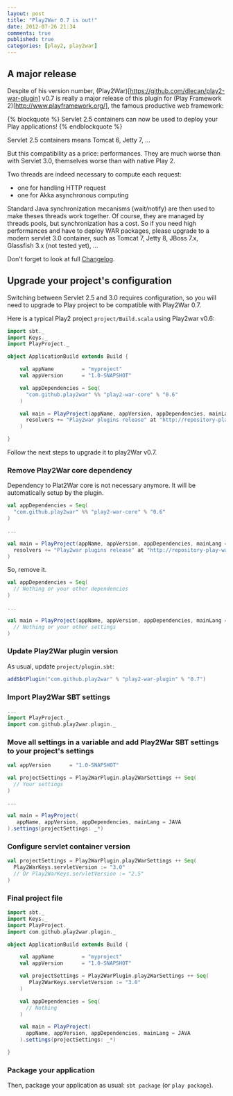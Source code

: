 ```yaml
---
layout: post
title: "Play2War 0.7 is out!"
date: 2012-07-26 21:34
comments: true
published: true
categories: [play2, play2war]
---
```

## A major release

Despite of his version number, (Play2War)[https://github.com/dlecan/play2-war-plugin] v0.7 is 
really a major release of this plugin for (Play Framework 2)[http://www.playframework.org/], 
the famous productive web framework:

{% blockquote %} 
Servlet 2.5 containers can now be used to deploy your Play applications!
{% endblockquote %}

Servlet 2.5 containers means Tomcat 6, Jetty 7, ...

But this compatibility as a price: performances. They are much worse than with Servlet 3.0, 
themselves worse than with native Play 2.

Two threads are indeed necessary to compute each request:

* one for handling HTTP request
* one for Akka asynchronous computing

Standard Java synchronization mecanisms (wait/notify) are then used to make theses threads work together. 
Of course, they are managed by threads pools, but synchronization has a cost. So if you need high performances
and have to deploy WAR packages, please upgrade to a modern servlet 3.0 container, such as Tomcat 7, 
Jetty 8, JBoss 7.x, Glassfish 3.x (not tested yet), ...

Don't forget to look at full [Changelog](https://github.com/dlecan/play2-war-plugin/wiki/Changelog).

## Upgrade your project's configuration

Switching between Servlet 2.5 and 3.0 requires configuration, so you will need to upgrade to Play project 
to be compatible with Play2War 0.7.

Here is a typical Play2 project ``project/Build.scala`` using Play2war v0.6:

```scala
import sbt._
import Keys._
import PlayProject._

object ApplicationBuild extends Build {

    val appName         = "myproject"
    val appVersion      = "1.0-SNAPSHOT"

    val appDependencies = Seq(
      "com.github.play2war" %% "play2-war-core" % "0.6"
    )

    val main = PlayProject(appName, appVersion, appDependencies, mainLang = JAVA).settings(
      resolvers += "Play2war plugins release" at "http://repository-play-war.forge.cloudbees.com/release/"
    )

}
```

Follow the next steps to upgrade it to play2War v0.7.

### Remove Play2War core dependency

Dependency to Plat2War core is not necessary anymore. It will be automatically setup by the plugin.

```scala Before
val appDependencies = Seq(
  "com.github.play2war" %% "play2-war-core" % "0.6"
)

...

val main = PlayProject(appName, appVersion, appDependencies, mainLang = JAVA).settings(
  resolvers += "Play2war plugins release" at "http://repository-play-war.forge.cloudbees.com/release/"
)
```

So, remove it.

```scala After
val appDependencies = Seq(
  // Nothing or your other dependencies
)

...

val main = PlayProject(appName, appVersion, appDependencies, mainLang = JAVA).settings(
  // Nothing or your other settings
)

```

### Update Play2War plugin version

As usual, update ``project/plugin.sbt``:

```scala
addSbtPlugin("com.github.play2war" % "play2-war-plugin" % "0.7")
```

### Import Play2War SBT settings

```scala
...
import PlayProject._
import com.github.play2war.plugin._
```

### Move all settings in a variable and add Play2War SBT settings to your project's settings

```scala
val appVersion      = "1.0-SNAPSHOT"

val projectSettings = Play2WarPlugin.play2WarSettings ++ Seq(
  // Your settings
)

...

val main = PlayProject(
   appName, appVersion, appDependencies, mainLang = JAVA
).settings(projectSettings: _*)
```

### Configure servlet container version

```scala
val projectSettings = Play2WarPlugin.play2WarSettings ++ Seq(
  Play2WarKeys.servletVersion := "3.0"
  // Or Play2WarKeys.servletVersion := "2.5"
)

```

### Final project file

```scala
import sbt._
import Keys._
import PlayProject._
import com.github.play2war.plugin._

object ApplicationBuild extends Build {

    val appName         = "myproject"
    val appVersion      = "1.0-SNAPSHOT"

    val projectSettings = Play2WarPlugin.play2WarSettings ++ Seq(
       Play2WarKeys.servletVersion := "3.0"
    )

    val appDependencies = Seq(
      // Nothing
    )

    val main = PlayProject(
      appName, appVersion, appDependencies, mainLang = JAVA
    ).settings(projectSettings: _*)

}
```

### Package your application

Then, package your application as usual: ``sbt package`` (or ``play package``).
